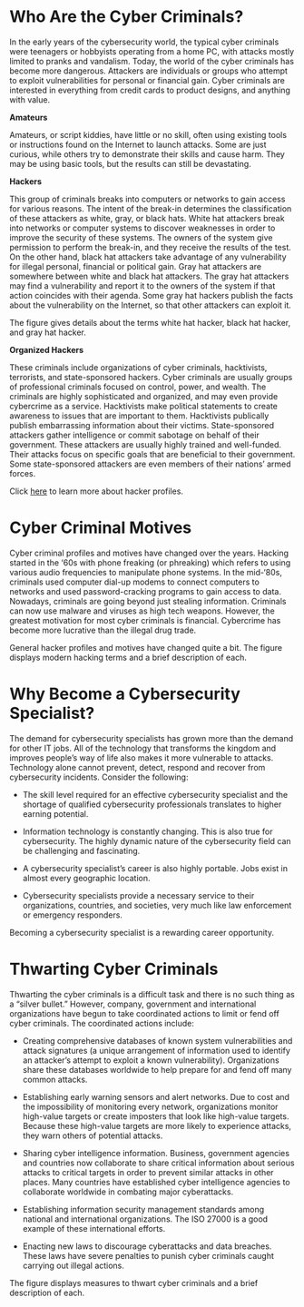 Who Are the Cyber Criminals?
============================

In the early years of the cybersecurity world, the typical cyber criminals were teenagers or hobbyists operating from a home PC, with attacks mostly limited to pranks and vandalism. Today, the world of the cyber criminals has become more dangerous. Attackers are individuals or groups who attempt to exploit vulnerabilities for personal or financial gain. Cyber criminals are interested in everything from credit cards to product designs, and anything with value.

**Amateurs**

Amateurs, or script kiddies, have little or no skill, often using existing tools or instructions found on the Internet to launch attacks. Some are just curious, while others try to demonstrate their skills and cause harm. They may be using basic tools, but the results can still be devastating.

**Hackers**

This group of criminals breaks into computers or networks to gain access for various reasons. The intent of the break-in determines the classification of these attackers as white, gray, or black hats. White hat attackers break into networks or computer systems to discover weaknesses in order to improve the security of these systems. The owners of the system give permission to perform the break-in, and they receive the results of the test. On the other hand, black hat attackers take advantage of any vulnerability for illegal personal, financial or political gain. Gray hat attackers are somewhere between white and black hat attackers. The gray hat attackers may find a vulnerability and report it to the owners of the system if that action coincides with their agenda. Some gray hat hackers publish the facts about the vulnerability on the Internet, so that other attackers can exploit it.

The figure gives details about the terms white hat hacker, black hat hacker, and gray hat hacker.

**Organized Hackers**

These criminals include organizations of cyber criminals, hacktivists, terrorists, and state-sponsored hackers. Cyber criminals are usually groups of professional criminals focused on control, power, and wealth. The criminals are highly sophisticated and organized, and may even provide cybercrime as a service. Hacktivists make political statements to create awareness to issues that are important to them. Hacktivists publically publish embarrassing information about their victims. State-sponsored attackers gather intelligence or commit sabotage on behalf of their government. These attackers are usually highly trained and well-funded. Their attacks focus on specific goals that are beneficial to their government. Some state-sponsored attackers are even members of their nations’ armed forces.

Click [here](https://www.sans.org/reading-room/whitepapers/hackers/profiling-hackers-33864) to learn more about hacker profiles.

Cyber Criminal Motives
======================

Cyber criminal profiles and motives have changed over the years. Hacking started in the ‘60s with phone freaking (or phreaking) which refers to using various audio frequencies to manipulate phone systems. In the mid-‘80s, criminals used computer dial-up modems to connect computers to networks and used password-cracking programs to gain access to data. Nowadays, criminals are going beyond just stealing information. Criminals can now use malware and viruses as high tech weapons. However, the greatest motivation for most cyber criminals is financial. Cybercrime has become more lucrative than the illegal drug trade.

General hacker profiles and motives have changed quite a bit. The figure displays modern hacking terms and a brief description of each.

Why Become a Cybersecurity Specialist?
======================================

The demand for cybersecurity specialists has grown more than the demand for other IT jobs. All of the technology that transforms the kingdom and improves people’s way of life also makes it more vulnerable to attacks. Technology alone cannot prevent, detect, respond and recover from cybersecurity incidents. Consider the following:

*   The skill level required for an effective cybersecurity specialist and the shortage of qualified cybersecurity professionals translates to higher earning potential.

*   Information technology is constantly changing. This is also true for cybersecurity. The highly dynamic nature of the cybersecurity field can be challenging and fascinating.

*   A cybersecurity specialist’s career is also highly portable. Jobs exist in almost every geographic location.

*   Cybersecurity specialists provide a necessary service to their organizations, countries, and societies, very much like law enforcement or emergency responders.

Becoming a cybersecurity specialist is a rewarding career opportunity.

Thwarting Cyber Criminals
=========================

Thwarting the cyber criminals is a difficult task and there is no such thing as a “silver bullet.” However, company, government and international organizations have begun to take coordinated actions to limit or fend off cyber criminals. The coordinated actions include:

*   Creating comprehensive databases of known system vulnerabilities and attack signatures (a unique arrangement of information used to identify an attacker’s attempt to exploit a known vulnerability). Organizations share these databases worldwide to help prepare for and fend off many common attacks.

*   Establishing early warning sensors and alert networks. Due to cost and the impossibility of monitoring every network, organizations monitor high-value targets or create imposters that look like high-value targets. Because these high-value targets are more likely to experience attacks, they warn others of potential attacks.

*   Sharing cyber intelligence information. Business, government agencies and countries now collaborate to share critical information about serious attacks to critical targets in order to prevent similar attacks in other places. Many countries have established cyber intelligence agencies to collaborate worldwide in combating major cyberattacks.

*   Establishing information security management standards among national and international organizations. The ISO 27000 is a good example of these international efforts.

*   Enacting new laws to discourage cyberattacks and data breaches. These laws have severe penalties to punish cyber criminals caught carrying out illegal actions.

The figure displays measures to thwart cyber criminals and a brief description of each.
